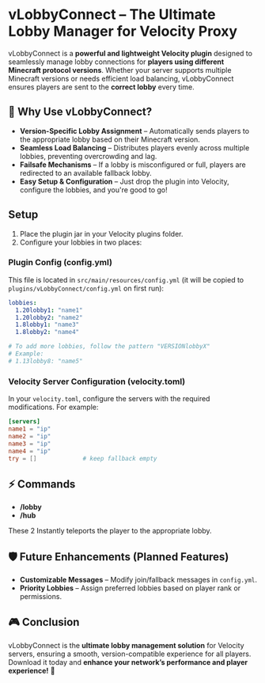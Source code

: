 # vLobbyConnect – The Ultimate Lobby Manager for Velocity Proxy  

vLobbyConnect is a **powerful and lightweight Velocity plugin** designed to seamlessly manage lobby connections for **players using different Minecraft protocol versions**. Whether your server supports multiple Minecraft versions or needs efficient load balancing, vLobbyConnect ensures players are sent to the **correct lobby** every time.  

## 🚀 Why Use vLobbyConnect?  
- **Version-Specific Lobby Assignment** – Automatically sends players to the appropriate lobby based on their Minecraft version.  
- **Seamless Load Balancing** – Distributes players evenly across multiple lobbies, preventing overcrowding and lag.  
- **Failsafe Mechanisms** – If a lobby is misconfigured or full, players are redirected to an available fallback lobby.  
- **Easy Setup & Configuration** – Just drop the plugin into Velocity, configure the lobbies, and you're good to go!  

## Setup

1. Place the plugin jar in your Velocity plugins folder.
2. Configure your lobbies in two places:

### Plugin Config (config.yml)
This file is located in `src/main/resources/config.yml` (it will be copied to `plugins/vLobbyConnect/config.yml` on first run):

```yaml
lobbies:
  1.20lobby1: "name1"
  1.20lobby2: "name2"
  1.8lobby1: "name3"
  1.8lobby2: "name4"

# To add more lobbies, follow the pattern "VERSIONlobbyX"
# Example:
# 1.13lobby8: "name5"
```

### Velocity Server Configuration (velocity.toml)
In your `velocity.toml`, configure the servers with the required modifications. For example:

```toml
[servers]
name1 = "ip"
name2 = "ip"
name3 = "ip"
name4 = "ip"
try = []             # keep fallback empty
```

## ⚡ Commands  
- **/lobby**  
- **/hub**  

These 2 Instantly teleports the player to the appropriate lobby.

## 🛡️ Future Enhancements (Planned Features)  
- **Customizable Messages** – Modify join/fallback messages in `config.yml`.  
- **Priority Lobbies** – Assign preferred lobbies based on player rank or permissions.  

## 🎮 Conclusion  
vLobbyConnect is the **ultimate lobby management solution** for Velocity servers, ensuring a smooth, version-compatible experience for all players. Download it today and **enhance your network’s performance and player experience!** 🚀
